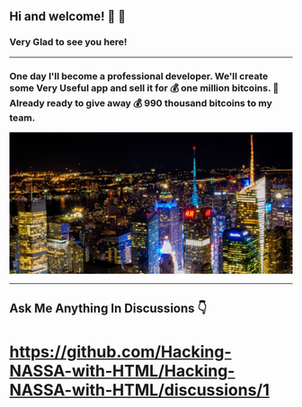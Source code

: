 ## Hi and welcome! 👋 :sparkling_heart:
### Very Glad to see you here!
---

### One day I'll become a professional developer. We'll create some Very Useful app and sell it for 💰 one million bitcoins. 🚀 Already ready to give away 💰 990 thousand bitcoins to my team.

<!-- ![BG image for my page](https://github.com/Hacking-NASSA-with-HTML/Hacking-NASSA-with-HTML/blob/main/bg.jpg) -->
<!-- [![Netlify Status](https://api.netlify.com/api/v1/badges/4e0e66c9-c063-46ca-846e-003ad7fd56fa/deploy-status)](https://lucinda-news.netlify.app) -->
[![BG image for my page](https://github.com/Hacking-NASSA-with-HTML/Hacking-NASSA-with-HTML/blob/main/bg.jpg)](https://skyline.github.com/hacking-nassa-with-html/2022)


<!--
**Hacking-NASSA-with-HTML/Hacking-NASSA-with-HTML** is a ✨ _special_ ✨ repository because its `README.md` (this file) appears on your GitHub profile.

Here are some ideas to get you started:

- 🔭 I’m currently working on ...
- 🌱 I’m currently learning ...
- 👯 I’m looking to collaborate on ...
- 🤔 I’m looking for help with ...
- 💬 Ask me about ...
- 📫 How to reach me: ...
- 😄 Pronouns: ...
- ⚡ Fun fact: ...
-->
---
## Ask Me Anything In Discussions :point_down:
# https://github.com/Hacking-NASSA-with-HTML/Hacking-NASSA-with-HTML/discussions/1
